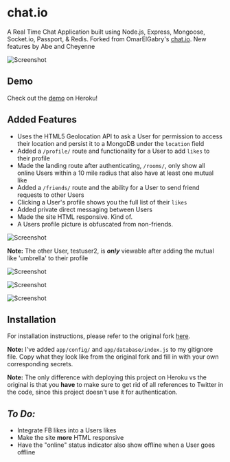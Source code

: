 

# chat.io


A Real Time Chat Application built using Node.js, Express, Mongoose, Socket.io, Passport, & Redis. Forked from OmarElGabry's [chat.io](https://github.com/OmarElGabry/chat.io). New features by Abe and Cheyenne 

![Screenshot](https://imgur.com/1TM9Jnd.png)


## Demo
Check out the [demo](https://agile-taiga-95812.herokuapp.com) on Heroku! 

## Added Features
+ Uses the HTML5 Geolocation API to ask a User for permission to access their location and persist it to a MongoDB under the `location` field 
+ Added a `/profile/` route and functionality for a User to add `likes` to their profile
+ Made the landing route after authenticating, `/rooms/`, only show all online Users within a 10 mile radius that also have at least one mutual like
+ Added a `/friends/` route and the ability for a User to send friend requests to other Users
+ Clicking a User's profile shows you the full list of their `likes`
+ Added private direct messaging between Users
+ Made the site HTML responsive. Kind of.
+ A Users profile picture is obfuscated from non-friends. 

![Screenshot](https://imgur.com/W7DJ3RG.png)
 
**Note:** The other User, testuser2, is ***only*** viewable after adding the mutual like 'umbrella' to their profile

![Screenshot](https://imgur.com/CJgbLz9.png)

![Screenshot](https://imgur.com/pATCVrl.png)

![Screenshot](https://imgur.com/Cm4nZJw.png)

## Installation
For installation instructions, please refer to the original fork [here](https://github.com/OmarElGabry/chat.io).

**Note:** I've added 
`app/config/` and `app/database/index.js` to my gitignore file. Copy what they look like from the original fork and fill in with your own corresponding secrets.

**Note:** The only difference with deploying this project on Heroku vs the original is that you **have** to make sure to get rid of all references to Twitter in the code, since this project doesn't use it for authentication.


## *To Do:*
+ Integrate FB likes into a Users likes
+ Make the site **more** HTML responsive
+ Have the "online" status indicator also show offline when a User goes offline
